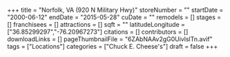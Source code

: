 +++
title = "Norfolk, VA (920 N Military Hwy)"
storeNumber = ""
startDate = "2000-06-12"
endDate = "2015-05-28"
cuDate = ""
remodels = []
stages = []
franchisees = []
attractions = []
sqft = ""
latitudeLongitude = ["36.85299297","-76.20967273"]
citations = []
contributors = []
downloadLinks = []
pageThumbnailFile = "6ZAbNAAv2gG0UivlslTn.avif"
tags = ["Locations"]
categories = ["Chuck E. Cheese's"]
draft = false
+++
